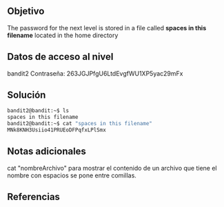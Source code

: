 ## Objetivo
The password for the next level is stored in a file called **spaces in this filename** located in the home directory
## Datos de acceso al nivel
bandit2
Contraseña: 263JGJPfgU6LtdEvgfWU1XP5yac29mFx

## Solución
```bash
bandit2@bandit:~$ ls
spaces in this filename
bandit2@bandit:~$ cat "spaces in this filename"
MNk8KNH3Usiio41PRUEoDFPqfxLPlSmx
```
## Notas adicionales
cat "nombreArchivo"   para mostrar el contenido de un archivo que tiene el nombre con espacios se pone entre comillas.
## Referencias